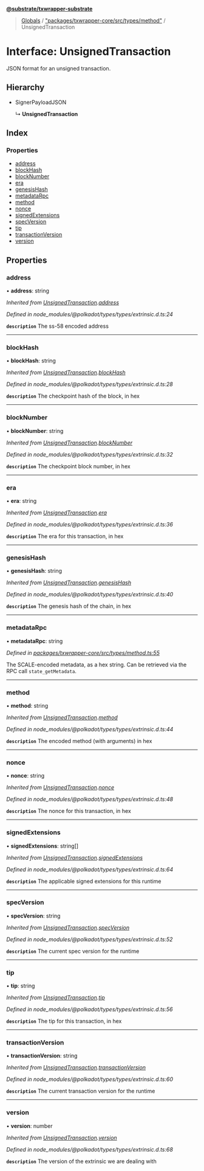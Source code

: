 **[@substrate/txwrapper-substrate](../README.md)**

> [Globals](../globals.md) / ["packages/txwrapper-core/src/types/method"](../modules/_packages_txwrapper_core_src_types_method_.md) / UnsignedTransaction

# Interface: UnsignedTransaction

JSON format for an unsigned transaction.

## Hierarchy

* SignerPayloadJSON

  ↳ **UnsignedTransaction**

## Index

### Properties

* [address](_packages_txwrapper_core_src_types_method_.unsignedtransaction.md#address)
* [blockHash](_packages_txwrapper_core_src_types_method_.unsignedtransaction.md#blockhash)
* [blockNumber](_packages_txwrapper_core_src_types_method_.unsignedtransaction.md#blocknumber)
* [era](_packages_txwrapper_core_src_types_method_.unsignedtransaction.md#era)
* [genesisHash](_packages_txwrapper_core_src_types_method_.unsignedtransaction.md#genesishash)
* [metadataRpc](_packages_txwrapper_core_src_types_method_.unsignedtransaction.md#metadatarpc)
* [method](_packages_txwrapper_core_src_types_method_.unsignedtransaction.md#method)
* [nonce](_packages_txwrapper_core_src_types_method_.unsignedtransaction.md#nonce)
* [signedExtensions](_packages_txwrapper_core_src_types_method_.unsignedtransaction.md#signedextensions)
* [specVersion](_packages_txwrapper_core_src_types_method_.unsignedtransaction.md#specversion)
* [tip](_packages_txwrapper_core_src_types_method_.unsignedtransaction.md#tip)
* [transactionVersion](_packages_txwrapper_core_src_types_method_.unsignedtransaction.md#transactionversion)
* [version](_packages_txwrapper_core_src_types_method_.unsignedtransaction.md#version)

## Properties

### address

•  **address**: string

*Inherited from [UnsignedTransaction](_packages_txwrapper_core_src_types_method_.unsignedtransaction.md).[address](_packages_txwrapper_core_src_types_method_.unsignedtransaction.md#address)*

*Defined in node_modules/@polkadot/types/types/extrinsic.d.ts:24*

**`description`** The ss-58 encoded address

___

### blockHash

•  **blockHash**: string

*Inherited from [UnsignedTransaction](_packages_txwrapper_core_src_types_method_.unsignedtransaction.md).[blockHash](_packages_txwrapper_core_src_types_method_.unsignedtransaction.md#blockhash)*

*Defined in node_modules/@polkadot/types/types/extrinsic.d.ts:28*

**`description`** The checkpoint hash of the block, in hex

___

### blockNumber

•  **blockNumber**: string

*Inherited from [UnsignedTransaction](_packages_txwrapper_core_src_types_method_.unsignedtransaction.md).[blockNumber](_packages_txwrapper_core_src_types_method_.unsignedtransaction.md#blocknumber)*

*Defined in node_modules/@polkadot/types/types/extrinsic.d.ts:32*

**`description`** The checkpoint block number, in hex

___

### era

•  **era**: string

*Inherited from [UnsignedTransaction](_packages_txwrapper_core_src_types_method_.unsignedtransaction.md).[era](_packages_txwrapper_core_src_types_method_.unsignedtransaction.md#era)*

*Defined in node_modules/@polkadot/types/types/extrinsic.d.ts:36*

**`description`** The era for this transaction, in hex

___

### genesisHash

•  **genesisHash**: string

*Inherited from [UnsignedTransaction](_packages_txwrapper_core_src_types_method_.unsignedtransaction.md).[genesisHash](_packages_txwrapper_core_src_types_method_.unsignedtransaction.md#genesishash)*

*Defined in node_modules/@polkadot/types/types/extrinsic.d.ts:40*

**`description`** The genesis hash of the chain, in hex

___

### metadataRpc

•  **metadataRpc**: string

*Defined in [packages/txwrapper-core/src/types/method.ts:55](https://github.com/paritytech/txwrapper-core/blob/1c09a0e/packages/txwrapper-core/src/types/method.ts#L55)*

The SCALE-encoded metadata, as a hex string. Can be retrieved via the RPC
call `state_getMetadata`.

___

### method

•  **method**: string

*Inherited from [UnsignedTransaction](_packages_txwrapper_core_src_types_method_.unsignedtransaction.md).[method](_packages_txwrapper_core_src_types_method_.unsignedtransaction.md#method)*

*Defined in node_modules/@polkadot/types/types/extrinsic.d.ts:44*

**`description`** The encoded method (with arguments) in hex

___

### nonce

•  **nonce**: string

*Inherited from [UnsignedTransaction](_packages_txwrapper_core_src_types_method_.unsignedtransaction.md).[nonce](_packages_txwrapper_core_src_types_method_.unsignedtransaction.md#nonce)*

*Defined in node_modules/@polkadot/types/types/extrinsic.d.ts:48*

**`description`** The nonce for this transaction, in hex

___

### signedExtensions

•  **signedExtensions**: string[]

*Inherited from [UnsignedTransaction](_packages_txwrapper_core_src_types_method_.unsignedtransaction.md).[signedExtensions](_packages_txwrapper_core_src_types_method_.unsignedtransaction.md#signedextensions)*

*Defined in node_modules/@polkadot/types/types/extrinsic.d.ts:64*

**`description`** The applicable signed extensions for this runtime

___

### specVersion

•  **specVersion**: string

*Inherited from [UnsignedTransaction](_packages_txwrapper_core_src_types_method_.unsignedtransaction.md).[specVersion](_packages_txwrapper_core_src_types_method_.unsignedtransaction.md#specversion)*

*Defined in node_modules/@polkadot/types/types/extrinsic.d.ts:52*

**`description`** The current spec version for the runtime

___

### tip

•  **tip**: string

*Inherited from [UnsignedTransaction](_packages_txwrapper_core_src_types_method_.unsignedtransaction.md).[tip](_packages_txwrapper_core_src_types_method_.unsignedtransaction.md#tip)*

*Defined in node_modules/@polkadot/types/types/extrinsic.d.ts:56*

**`description`** The tip for this transaction, in hex

___

### transactionVersion

•  **transactionVersion**: string

*Inherited from [UnsignedTransaction](_packages_txwrapper_core_src_types_method_.unsignedtransaction.md).[transactionVersion](_packages_txwrapper_core_src_types_method_.unsignedtransaction.md#transactionversion)*

*Defined in node_modules/@polkadot/types/types/extrinsic.d.ts:60*

**`description`** The current transaction version for the runtime

___

### version

•  **version**: number

*Inherited from [UnsignedTransaction](_packages_txwrapper_core_src_types_method_.unsignedtransaction.md).[version](_packages_txwrapper_core_src_types_method_.unsignedtransaction.md#version)*

*Defined in node_modules/@polkadot/types/types/extrinsic.d.ts:68*

**`description`** The version of the extrinsic we are dealing with
